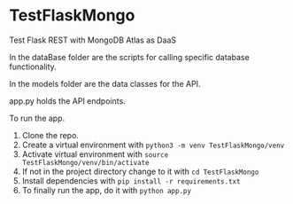 # TestFlaskMongo
Test Flask REST with MongoDB Atlas as DaaS

In the dataBase folder are the scripts for calling specific database functionality.

In the models folder are the data classes for the API.

app.py holds the API endpoints.

To run the app.
  1. Clone the repo.
  2. Create a virtual environment with `python3 -m venv TestFlaskMongo/venv`
  3. Activate virtual environment with `source TestFlaskMongo/venv/bin/activate`
  4. If not in the project directory change to it with `cd TestFlaskMongo`
  5. Install dependencies with `pip install -r requirements.txt`
  6. To finally run the app, do it with `python app.py`

